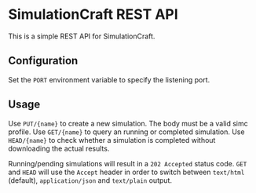 # SimulationCraft REST API

This is a simple REST API for SimulationCraft.

## Configuration

Set the `PORT` environment variable to specify the listening port.

## Usage

Use `PUT/{name}` to create a new simulation. The body must be a valid simc profile.
Use `GET/{name}` to query an running or completed simulation.
Use `HEAD/{name}` to check whether a simulation is completed without downloading the actual results.

Running/pending simulations will result in a `202 Accepted` status code.
`GET` and `HEAD` will use the `Accept` header in order to switch between `text/html` (default), `application/json` and `text/plain` output.
